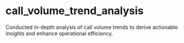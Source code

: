 # call_volume_trend_analysis
Conducted in-depth analysis of call volume trends to derive actionable insights and enhance operational efficiency.
